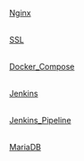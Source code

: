 
[Nginx](Nginx/README.md)
<br>
<br>

[SSL](SSL/README.md)
<br><br>

[Docker_Compose](DockerCompose/README.md)
<br><br>

[Jenkins](Jenkins/README.md)
<br><br>

[Jenkins_Pipeline](JenkinsPipeline/README.md)
<br><br>

[MariaDB](MariaDB/README.md)
